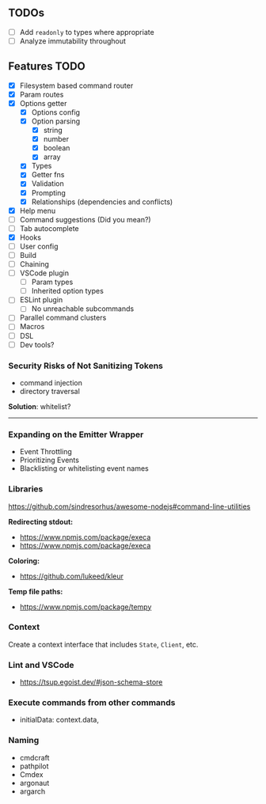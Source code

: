 ## TODOs

- [ ] Add `readonly` to types where appropriate
- [ ] Analyze immutability throughout

## Features TODO

- [x] Filesystem based command router
- [x] Param routes
- [x] Options getter
  - [x] Options config
  - [x] Option parsing
    - [x] string
    - [x] number
    - [x] boolean
    - [x] array
  - [x] Types
  - [x] Getter fns
  - [x] Validation
  - [x] Prompting
  - [x] Relationships (dependencies and conflicts)
- [x] Help menu
- [ ] Command suggestions (Did you mean?)
- [ ] Tab autocomplete
- [x] Hooks
- [ ] User config
- [ ] Build
- [ ] Chaining
- [ ] VSCode plugin
  - [ ] Param types
  - [ ] Inherited option types
- [ ] ESLint plugin
  - [ ] No unreachable subcommands
- [ ] Parallel command clusters
- [ ] Macros
- [ ] DSL
- [ ] Dev tools?

### Security Risks of Not Sanitizing Tokens

- command injection
- directory traversal

**Solution**: whitelist?

---

### Expanding on the Emitter Wrapper

- Event Throttling
- Prioritizing Events
- Blacklisting or whitelisting event names

### Libraries

https://github.com/sindresorhus/awesome-nodejs#command-line-utilities

**Redirecting stdout:**

- https://www.npmjs.com/package/execa
- https://www.npmjs.com/package/execa

**Coloring:**

- https://github.com/lukeed/kleur

**Temp file paths:**

- https://www.npmjs.com/package/tempy

### Context

Create a context interface that includes `State`, `Client`, etc.

### Lint and VSCode

- https://tsup.egoist.dev/#json-schema-store

### Execute commands from other commands

- initialData: context.data,

### Naming

- cmdcraft
- pathpilot
- Cmdex
- argonaut
- argarch